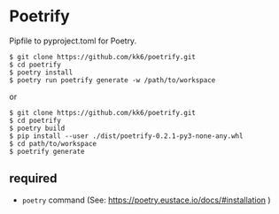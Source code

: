 # Poetrify

Pipfile to pyproject.toml for Poetry.

```
$ git clone https://github.com/kk6/poetrify.git
$ cd poetrify
$ poetry install
$ poetry run poetrify generate -w /path/to/workspace
```

or

```
$ git clone https://github.com/kk6/poetrify.git
$ cd poetrify
$ poetry build
$ pip install --user ./dist/poetrify-0.2.1-py3-none-any.whl
$ cd path/to/workspace
$ poetrify generate
```

## required

- `poetry` command (See: https://poetry.eustace.io/docs/#installation )
